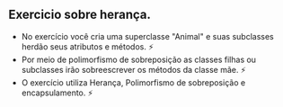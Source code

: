## Exercicio sobre herança.

- No exercício você cria uma superclasse "Animal" e suas subclasses herdão seus atributos e métodos. :zap:
- Por meio de polimorfismo de sobreposição as classes filhas ou subclasses irão sobreescrever os métodos da classe mãe. :zap:
- O exercício utiliza Herança, Polimorfismo de sobreposição e encapsulamento. :zap:
